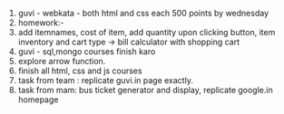 1. guvi - webkata - both html and css each 500 points by wednesday
2. homework:-
3. add itemnames, cost of item, add quantity upon clicking button, item inventory and cart type -> bill calculator with shopping cart
4. guvi - sql,mongo courses finish karo
5. explore arrow function.
6. finish all html, css and js courses
7.  task from team : replicate guvi.in page exactly. 
8.  task from mam: bus ticket generator and display, replicate google.in homepage
